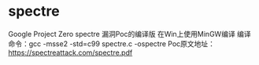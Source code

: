 # spectre
Google Project Zero spectre 漏洞Poc的编译版
在Win上使用MinGW编译
编译命令：gcc -msse2 -std=c99 spectre.c -ospectre
Poc原文地址：https://spectreattack.com/spectre.pdf
